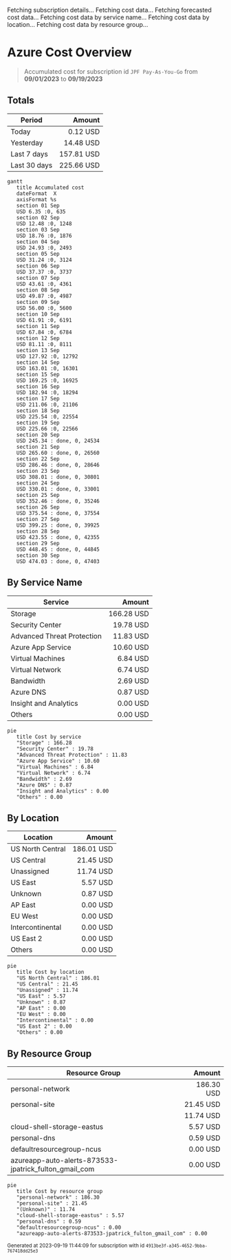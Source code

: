 Fetching subscription details...
Fetching cost data...
Fetching forecasted cost data...
Fetching cost data by service name...
Fetching cost data by location...
Fetching cost data by resource group...
# Azure Cost Overview

> Accumulated cost for subscription id `JPF Pay-As-You-Go` from **09/01/2023** to **09/19/2023**

## Totals

|Period|Amount|
|---|---:|
|Today|0.12 USD|
|Yesterday|14.48 USD|
|Last 7 days|157.81 USD|
|Last 30 days|225.66 USD|

```mermaid
gantt
   title Accumulated cost
   dateFormat  X
   axisFormat %s
   section 01 Sep
   USD 6.35 :0, 635
   section 02 Sep
   USD 12.48 :0, 1248
   section 03 Sep
   USD 18.76 :0, 1876
   section 04 Sep
   USD 24.93 :0, 2493
   section 05 Sep
   USD 31.24 :0, 3124
   section 06 Sep
   USD 37.37 :0, 3737
   section 07 Sep
   USD 43.61 :0, 4361
   section 08 Sep
   USD 49.87 :0, 4987
   section 09 Sep
   USD 56.00 :0, 5600
   section 10 Sep
   USD 61.91 :0, 6191
   section 11 Sep
   USD 67.84 :0, 6784
   section 12 Sep
   USD 81.11 :0, 8111
   section 13 Sep
   USD 127.92 :0, 12792
   section 14 Sep
   USD 163.01 :0, 16301
   section 15 Sep
   USD 169.25 :0, 16925
   section 16 Sep
   USD 182.94 :0, 18294
   section 17 Sep
   USD 211.06 :0, 21106
   section 18 Sep
   USD 225.54 :0, 22554
   section 19 Sep
   USD 225.66 :0, 22566
   section 20 Sep
   USD 245.34 : done, 0, 24534
   section 21 Sep
   USD 265.60 : done, 0, 26560
   section 22 Sep
   USD 286.46 : done, 0, 28646
   section 23 Sep
   USD 308.01 : done, 0, 30801
   section 24 Sep
   USD 330.01 : done, 0, 33001
   section 25 Sep
   USD 352.46 : done, 0, 35246
   section 26 Sep
   USD 375.54 : done, 0, 37554
   section 27 Sep
   USD 399.25 : done, 0, 39925
   section 28 Sep
   USD 423.55 : done, 0, 42355
   section 29 Sep
   USD 448.45 : done, 0, 44845
   section 30 Sep
   USD 474.03 : done, 0, 47403
```

## By Service Name

|Service|Amount|
|---|---:|
|Storage|166.28 USD|
|Security Center|19.78 USD|
|Advanced Threat Protection|11.83 USD|
|Azure App Service|10.60 USD|
|Virtual Machines|6.84 USD|
|Virtual Network|6.74 USD|
|Bandwidth|2.69 USD|
|Azure DNS|0.87 USD|
|Insight and Analytics|0.00 USD|
|Others|0.00 USD|

```mermaid
pie
   title Cost by service
   "Storage" : 166.28
   "Security Center" : 19.78
   "Advanced Threat Protection" : 11.83
   "Azure App Service" : 10.60
   "Virtual Machines" : 6.84
   "Virtual Network" : 6.74
   "Bandwidth" : 2.69
   "Azure DNS" : 0.87
   "Insight and Analytics" : 0.00
   "Others" : 0.00
```

## By Location

|Location|Amount|
|---|---:|
|US North Central|186.01 USD|
|US Central|21.45 USD|
|Unassigned|11.74 USD|
|US East|5.57 USD|
|Unknown|0.87 USD|
|AP East|0.00 USD|
|EU West|0.00 USD|
|Intercontinental|0.00 USD|
|US East 2|0.00 USD|
|Others|0.00 USD|

```mermaid
pie
   title Cost by location
   "US North Central" : 186.01
   "US Central" : 21.45
   "Unassigned" : 11.74
   "US East" : 5.57
   "Unknown" : 0.87
   "AP East" : 0.00
   "EU West" : 0.00
   "Intercontinental" : 0.00
   "US East 2" : 0.00
   "Others" : 0.00
```

## By Resource Group

|Resource Group|Amount|
|---|---:|
|personal-network|186.30 USD|
|personal-site|21.45 USD|
||11.74 USD|
|cloud-shell-storage-eastus|5.57 USD|
|personal-dns|0.59 USD|
|defaultresourcegroup-ncus|0.00 USD|
|azureapp-auto-alerts-873533-jpatrick_fulton_gmail_com|0.00 USD|

```mermaid
pie
   title Cost by resource group
   "personal-network" : 186.30
   "personal-site" : 21.45
   "(Unknown)" : 11.74
   "cloud-shell-storage-eastus" : 5.57
   "personal-dns" : 0.59
   "defaultresourcegroup-ncus" : 0.00
   "azureapp-auto-alerts-873533-jpatrick_fulton_gmail_com" : 0.00
```

<sup>Generated at 2023-09-19 11:44:09 for subscription with id `4913be3f-a345-4652-9bba-767418dd25e3`</sup>
